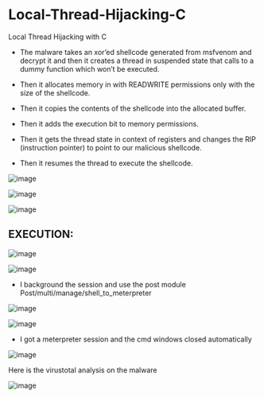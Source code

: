 # Local-Thread-Hijacking-C
Local Thread Hijacking with C


- The malware takes an xor’ed shellcode generated from msfvenom and decrypt it and then it creates a thread in suspended state that calls to a dummy function which won’t be executed.

- Then it allocates memory in with READWRITE permissions only with the size of the shellcode.

- Then it copies the contents of the shellcode into the allocated buffer.

- Then it adds the execution bit to memory permissions.

- Then it gets the thread state in context of registers and changes the RIP (instruction pointer) to point to our malicious shellcode.

- Then it resumes the thread to execute the shellcode.

![image](https://github.com/user-attachments/assets/9767a07f-3d51-4d10-9f8f-8456a687b4c2)


![image](https://github.com/user-attachments/assets/330f5487-617a-4f59-b4fe-df122c6952d4)


![image](https://github.com/user-attachments/assets/ec92c5d0-af9c-4fcc-9546-5c09c6f8c019)





## EXECUTION:


![image](https://github.com/user-attachments/assets/2e4e0fc6-4dad-446d-a5ae-372fcd3e3d1b)


![image](https://github.com/user-attachments/assets/f5ad82e8-91d0-4cf9-80cd-b4e0784c1805)


- I background the session and use the post module Post/multi/manage/shell_to_meterpreter


![image](https://github.com/user-attachments/assets/3ae12983-d286-4a69-b2c5-425b10568f78)


![image](https://github.com/user-attachments/assets/1711a861-a943-4d07-905b-355ae629a3dd)


- I got a meterpreter session and the cmd windows closed automatically


![image](https://github.com/user-attachments/assets/5c7b8afa-4731-44b1-a31b-41b851ac5eb7)






Here is the virustotal analysis on the malware


![image](https://github.com/user-attachments/assets/0cc38c8d-32ab-48f0-b5ef-1c62f6c1a345)







